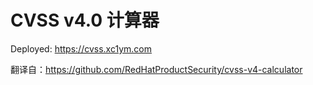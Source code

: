 # CVSS v4.0 计算器

Deployed: <https://cvss.xc1ym.com>

翻译自：<https://github.com/RedHatProductSecurity/cvss-v4-calculator>
